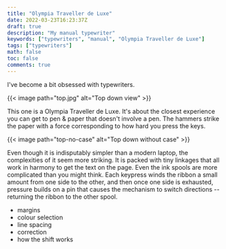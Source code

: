 ```yaml
---
title: "Olympia Traveller de Luxe"
date: 2022-03-23T16:23:37Z
draft: true
description: "My manual typewriter"
keywords: ["typewriters", "manual", "Olympia Traveller de Luxe"]
tags: ["typewriters"]
math: false
toc: false
comments: true
---
```


I've become a bit obsessed with typewriters.

{{< image path="top.jpg" alt="Top down view" >}}

This one is a Olympia Traveller de Luxe. It's about the closest experience you can get to pen & paper that doesn't involve a pen. The hammers strike the paper with a force corresponding to how hard you press the keys.

{{< image path="top-no-case" alt="Top down without case" >}}

Even though it is indisputably simpler than a modern laptop, the complexities of it seem more striking. It is packed with tiny linkages that all work in harmony to get the text on the page. Even the ink spools are more complicated than you might think. Each keypress winds the ribbon a small amount from one side to the other, and then once one side is exhausted, pressure builds on a pin that causes the mechanism to switch directions -- returning the ribbon to the other spool.

* margins
* colour selection
* line spacing
* correction
* how the shift works
